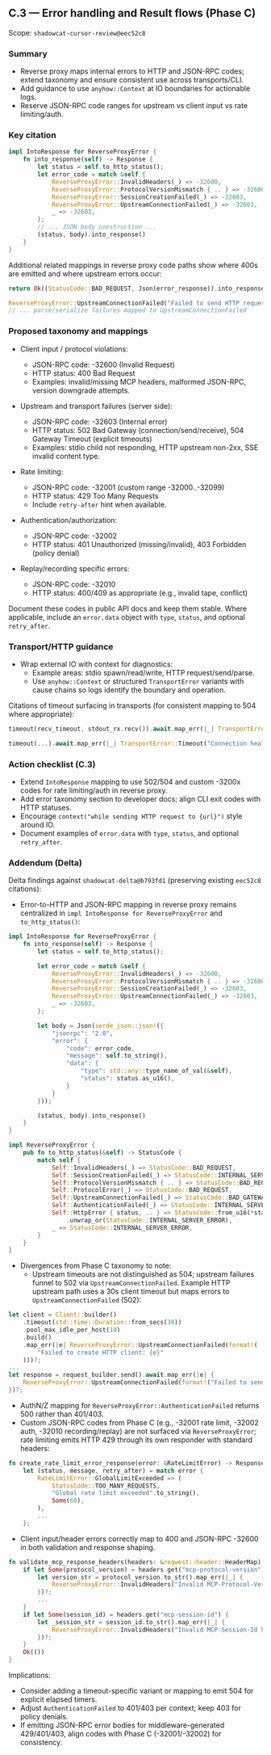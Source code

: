 ## C.3 — Error handling and Result flows (Phase C)

Scope: `shadowcat-cursor-review@eec52c8`

### Summary
- Reverse proxy maps internal errors to HTTP and JSON-RPC codes; extend taxonomy and ensure consistent use across transports/CLI.
- Add guidance to use `anyhow::Context` at IO boundaries for actionable logs.
- Reserve JSON-RPC code ranges for upstream vs client input vs rate limiting/auth.

### Key citation
```1366:1392:shadowcat-cursor-review/src/proxy/reverse.rs
impl IntoResponse for ReverseProxyError {
    fn into_response(self) -> Response {
        let status = self.to_http_status();
        let error_code = match &self {
            ReverseProxyError::InvalidHeaders(_) => -32600,
            ReverseProxyError::ProtocolVersionMismatch { .. } => -32600,
            ReverseProxyError::SessionCreationFailed(_) => -32603,
            ReverseProxyError::UpstreamConnectionFailed(_) => -32603,
            _ => -32603,
        };
        // ... JSON body construction ...
        (status, body).into_response()
    }
}
```

Additional related mappings in reverse proxy code paths show where 400s are emitted and where upstream errors occur:
```680:688:shadowcat-cursor-review/src/proxy/reverse.rs
return Ok((StatusCode::BAD_REQUEST, Json(error_response)).into_response());
```
```1159:1176:shadowcat-cursor-review/src/proxy/reverse.rs
ReverseProxyError::UpstreamConnectionFailed("Failed to send HTTP request: {e}")
// ... parse/serialize failures mapped to UpstreamConnectionFailed
```

### Proposed taxonomy and mappings
- Client input / protocol violations:
  - JSON-RPC code: -32600 (Invalid Request)
  - HTTP status: 400 Bad Request
  - Examples: invalid/missing MCP headers, malformed JSON-RPC, version downgrade attempts.

- Upstream and transport failures (server side):
  - JSON-RPC code: -32603 (Internal error)
  - HTTP status: 502 Bad Gateway (connection/send/receive), 504 Gateway Timeout (explicit timeouts)
  - Examples: stdio child not responding, HTTP upstream non-2xx, SSE invalid content type.

- Rate limiting:
  - JSON-RPC code: -32001 (custom range -32000..-32099)
  - HTTP status: 429 Too Many Requests
  - Include `retry-after` hint when available.

- Authentication/authorization:
  - JSON-RPC code: -32002
  - HTTP status: 401 Unauthorized (missing/invalid), 403 Forbidden (policy denial)

- Replay/recording specific errors:
  - JSON-RPC code: -32010
  - HTTP status: 400/409 as appropriate (e.g., invalid tape, conflict)

Document these codes in public API docs and keep them stable. Where applicable, include an `error.data` object with `type`, `status`, and optional `retry_after`.

### Transport/HTTP guidance
- Wrap external IO with context for diagnostics:
  - Example areas: stdio spawn/read/write, HTTP request/send/parse.
  - Use `anyhow::Context` or structured `TransportError` variants with cause chains so logs identify the boundary and operation.

Citations of timeout surfacing in transports (for consistent mapping to 504 where appropriate):
```351:357:shadowcat-cursor-review/src/transport/stdio.rs
timeout(recv_timeout, stdout_rx.recv()).await.map_err(|_| TransportError::Timeout("Receive timeout".to_string()))?
```
```393:399:shadowcat-cursor-review/src/transport/http.rs
timeout(...).await.map_err(|_| TransportError::Timeout("Connection health check timed out".to_string()))?
```

### Action checklist (C.3)
- Extend `IntoResponse` mapping to use 502/504 and custom -3200x codes for rate limiting/auth in reverse proxy.
- Add error taxonomy section to developer docs; align CLI exit codes with HTTP statuses.
- Encourage `context("while sending HTTP request to {url}")` style around IO.
- Document examples of `error.data` with `type`, `status`, and optional `retry_after`.

### Addendum (Delta)
Delta findings against `shadowcat-delta@b793fd1` (preserving existing `eec52c8` citations):

- Error-to-HTTP and JSON-RPC mapping in reverse proxy remains centralized in `impl IntoResponse for ReverseProxyError` and `to_http_status()`:

```1648:1673:shadowcat-delta/src/proxy/reverse.rs
impl IntoResponse for ReverseProxyError {
    fn into_response(self) -> Response {
        let status = self.to_http_status();

        let error_code = match &self {
            ReverseProxyError::InvalidHeaders(_) => -32600,
            ReverseProxyError::ProtocolVersionMismatch { .. } => -32600,
            ReverseProxyError::SessionCreationFailed(_) => -32603,
            ReverseProxyError::UpstreamConnectionFailed(_) => -32603,
            _ => -32603,
        };

        let body = Json(serde_json::json!({
            "jsonrpc": "2.0",
            "error": {
                "code": error_code,
                "message": self.to_string(),
                "data": {
                    "type": std::any::type_name_of_val(&self),
                    "status": status.as_u16(),
                }
            }
        }));

        (status, body).into_response()
    }
}
```

```275:289:shadowcat-delta/src/error.rs
impl ReverseProxyError {
    pub fn to_http_status(&self) -> StatusCode {
        match self {
            Self::InvalidHeaders(_) => StatusCode::BAD_REQUEST,
            Self::SessionCreationFailed(_) => StatusCode::INTERNAL_SERVER_ERROR,
            Self::ProtocolVersionMismatch { .. } => StatusCode::BAD_REQUEST,
            Self::ProtocolError(_) => StatusCode::BAD_REQUEST,
            Self::UpstreamConnectionFailed(_) => StatusCode::BAD_GATEWAY,
            Self::AuthenticationFailed(_) => StatusCode::INTERNAL_SERVER_ERROR,
            Self::HttpError { status, .. } => StatusCode::from_u16(*status)
                .unwrap_or(StatusCode::INTERNAL_SERVER_ERROR),
            _ => StatusCode::INTERNAL_SERVER_ERROR,
        }
    }
}
```

- Divergences from Phase C taxonomy to note:
  - Upstream timeouts are not distinguished as 504; upstream failures funnel to 502 via `UpstreamConnectionFailed`. Example HTTP upstream path uses a 30s client timeout but maps errors to `UpstreamConnectionFailed` (502):

```1403:1441:shadowcat-delta/src/proxy/reverse.rs
let client = Client::builder()
    .timeout(std::time::Duration::from_secs(30))
    .pool_max_idle_per_host(10)
    .build()
    .map_err(|e| ReverseProxyError::UpstreamConnectionFailed(format!(
        "Failed to create HTTP client: {e}"
    )))?;
...
let response = request_builder.send().await.map_err(|e| {
    ReverseProxyError::UpstreamConnectionFailed(format!("Failed to send HTTP request: {e}"))
})?;
```

  - AuthN/Z mapping for `ReverseProxyError::AuthenticationFailed` returns 500 rather than 401/403.
  - Custom JSON-RPC codes from Phase C (e.g., -32001 rate limit, -32002 auth, -32010 recording/replay) are not surfaced via `ReverseProxyError`; rate limiting emits HTTP 429 through its own responder with standard headers:

```153:171:shadowcat-delta/src/rate_limiting/middleware.rs
fn create_rate_limit_error_response(error: &RateLimitError) -> Response {
    let (status, message, retry_after) = match error {
        RateLimitError::GlobalLimitExceeded => (
            StatusCode::TOO_MANY_REQUESTS,
            "Global rate limit exceeded".to_string(),
            Some(60),
        ),
        ...
    };
```

- Client input/header errors correctly map to 400 and JSON-RPC -32600 in both validation and response shaping.

```1467:1492:shadowcat-delta/src/proxy/reverse.rs
fn validate_mcp_response_headers(headers: &reqwest::header::HeaderMap) -> ReverseProxyResult<()> {
    if let Some(protocol_version) = headers.get("mcp-protocol-version") {
        let version_str = protocol_version.to_str().map_err(|_| {
            ReverseProxyError::InvalidHeaders("Invalid MCP-Protocol-Version header".to_string())
        })?;
        ...
    }
    if let Some(session_id) = headers.get("mcp-session-id") {
        let _session_str = session_id.to_str().map_err(|_| {
            ReverseProxyError::InvalidHeaders("Invalid MCP-Session-Id header".to_string())
        })?;
    }
    Ok(())
}
```

Implications:
- Consider adding a timeout-specific variant or mapping to emit 504 for explicit elapsed timers.
- Adjust `AuthenticationFailed` to 401/403 per context; keep 403 for policy denials.
- If emitting JSON-RPC error bodies for middleware-generated 429/401/403, align codes with Phase C (-32001/-32002) for consistency.

